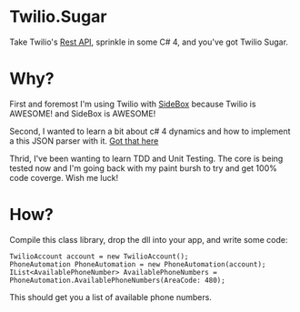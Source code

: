 # Twilio.Sugar

Take Twilio's [Rest API](http://www.twilio.com/docs/api/rest), sprinkle in some C# 4, and you've got Twilio Sugar.

# Why?

First and foremost I'm using Twilio with [SideBox](http://www.sidebox.com) because Twilio is AWESOME! and SideBox is AWESOME!

Second, I wanted to learn a bit about c# 4 dynamics and how to implement a this JSON parser with it. [Got that here]( http://stackoverflow.com/questions/3142495/deserialize-json-into-c-dynamic-object/3142540#3142540)

Thrid, I've been wanting to learn TDD and Unit Testing. The core is being tested now and I'm going back with my paint bursh to try and get 100% code coverge. Wish me luck!

# How?

Compile this class library, drop the dll into your app, and write some code:

	TwilioAccount account = new TwilioAccount();
	PhoneAutomation PhoneAutomation = new PhoneAutomation(account);
	IList<AvailablePhoneNumber> AvailablePhoneNumbers = PhoneAutomation.AvailablePhoneNumbers(AreaCode: 480);

This should get you a list of available phone numbers.